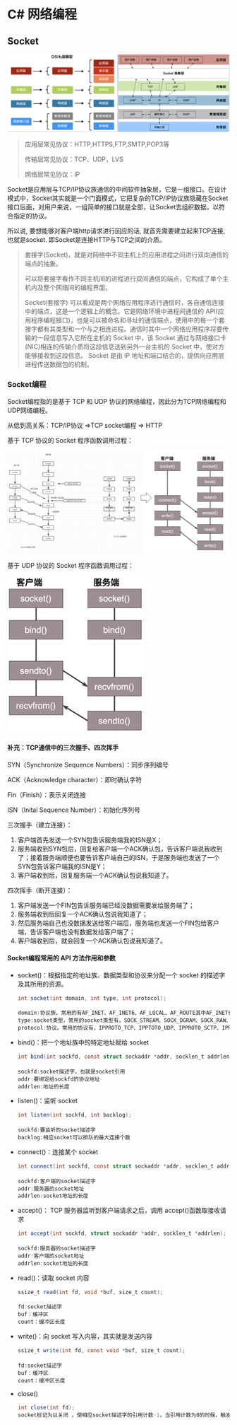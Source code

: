 # C# 网络编程



## Socket



![image-20250701112235968](./assets/image-20250701112235968.png)

>应用层常见协议：HTTP,HTTPS,FTP,SMTP,POP3等
>
>传输层常见协议：TCP、UDP，LVS
>
>网络层常见协议：IP

Socket是应用层与TCP/IP协议族通信的中间软件抽象层，它是一组接口。在设计模式中，Socket其实就是一个门面模式，它把复杂的TCP/IP协议族隐藏在Socket接口后面，对用户来说，一组简单的接口就是全部，让Socket去组织数据，以符合指定的协议。

所以说, 要想能够对客户端http请求进行回应的话, 就首先需要建立起来TCP连接, 也就是socket. 即Socket是连接HTTP与TCP之间的介质。

>套接字(Socket)，就是对网络中不同主机上的应用进程之间进行双向通信的端点的抽象。
>
>可以将套接字看作不同主机间的进程进行双间通信的端点，它构成了单个主机内及整个网络间的编程界面。
>
>Socket(套接字) 可以看成是两个网络应用程序进行通信时，各自通信连接中的端点，这是一个逻辑上的概念。它是网络环境中进程间通信的 API(应用程序编程接口)，也是可以被命名和寻址的通信端点，使用中的每一个套接字都有其类型和一个与之相连进程。通信时其中一个网络应用程序将要传输的一段信息写入它所在主机的 Socket 中，该 Socket 通过与网络接口卡(NIC)相连的传输介质将这段信息送到另外一台主机的 Socket 中，使对方能够接收到这段信息。 Socket 是由 IP 地址和端口结合的，提供向应用层进程传送数据包的机制。



### Socket编程

Socket编程指的是基于 TCP 和 UDP 协议的网络编程，因此分为TCP网络编程和 UDP网络编程。

从低到高关系：TCP/IP协议 =>TCP socket编程 => HTTP

基于 TCP 协议的 Socket 程序函数调用过程：

![2](./assets/2.png)



基于 UDP 协议的 Socket 程序函数调用过程：

![image-20250701121938092](./assets/image-20250701121938092.png)

#### 补充：TCP通信中的三次握手、四次挥手

SYN（Synchronize Sequence Numbers）：同步序列编号

ACK（Acknowledge character）：即时确认字符

Fin（Finish）：表示关闭连接

ISN（Inital Sequence Number）：初始化序列号

三次握手（建立连接）：

1. 客户端首先发送一个SYN包告诉服务端我的ISN是X；
2. 服务端收到SYN包后，回复给客户端一个ACK确认包，告诉客户端说我收到了；接着服务端顺便也要告诉客户端自己的ISN，于是服务端也发送了一个SYN包告诉客户端我的ISN是Y；
3. 客户端收到后，回复服务端一个ACK确认包说我知道了。

四次挥手（断开连接）：

1. 客户端发送一个FIN包告诉服务端已经没数据需要发给服务端了；
2. 服务端收到后回复一个ACK确认包说我知道了；
3. 然后服务端自己也没数据发送给客户端后，服务端也发送一个FIN包给客户端，告诉客户端也没有数据发给客户端了；
4. 客户端收到后，就会回复一个ACK确认包说我知道了。

#### Socket编程常用的 API 方法作用和参数

- socket()：根据指定的地址族、数据类型和协议来分配一个 socket 的描述字及其所用的资源。

  ```csharp
  int socket(int domain, int type, int protocol);
  
  domain:协议族，常用的有AF_INET、AF_INET6、AF_LOCAL、AF_ROUTE其中AF_INET代表使用ipv4地址
  type:socket类型，常用的socket类型有，SOCK_STREAM、SOCK_DGRAM、SOCK_RAW、SOCK_PACKET、SOCK_SEQPACKET等
  protocol:协议。常用的协议有，IPPROTO_TCP、IPPTOTO_UDP、IPPROTO_SCTP、IPPROTO_TIPC等
  ```

- bind()：把一个地址族中的特定地址赋给 socket

  ```csharp
  int bind(int sockfd, const struct sockaddr *addr, socklen_t addrlen);
  
  sockfd:socket描述字，也就是socket引用
  addr:要绑定给sockfd的协议地址
  addrlen:地址的长度
  ```

- listen()：监听 socket

  ```csharp
  int listen(int sockfd, int backlog);
  
  sockfd:要监听的socket描述字
  backlog:相应socket可以排队的最大连接个数 
  ```

- connect()：连接某个 socket

  ```csharp
  int connect(int sockfd, const struct sockaddr *addr, socklen_t addrlen);
  
  sockfd:客户端的socket描述字
  addr:服务器的socket地址
  addrlen:socket地址的长度
  ```

- accept()： TCP 服务器监听到客户端请求之后，调用 accept()函数取接收请求

  ```csharp
  int accept(int sockfd, struct sockaddr *addr, socklen_t *addrlen);
  
  sockfd:服务器的socket描述字
  addr:客户端的socket地址
  addrlen:socket地址的长度
  ```

- read()：读取 socket 内容
  ```csharp
  ssize_t read(int fd, void *buf, size_t count);
  
  fd:socket描述字
  buf：缓冲区
  count：缓冲区长度
  ```

- write()：向 socket 写入内容，其实就是发送内容

  ```csharp
  ssize_t write(int fd, const void *buf, size_t count);
  
  fd:socket描述字
  buf：缓冲区
  count：缓冲区长度
  ```

- close()

  ```csharp
  int close(int fd);
  socket标记为以关闭 ，使相应socket描述字的引用计数-1，当引用计数为0的时候，触发TCP客户端向服务器发送终止连接请求。
  ```



